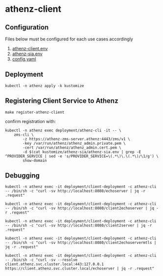 # athenz-client

## Configuration

Files below must be configured for each use cases accordingly

1. [athenz-client.env](kustomize/athenz-client/athenz-client.env)
1. [athenz-sia.env](kustomize/athenz-sia/athenz-sia.env)
1. [config.yaml](kustomize/athenz-client/policy/config.yaml)

## Deployment

```
kubectl -n athenz apply -k kustomize
```

## Registering Client Service to Athenz

```
make register-athenz-client
```

confirm registration with:

```
kubectl -n athenz exec deployment/athenz-cli -it -- \
    zms-cli \
        -z https://athenz-zms-server.athenz:4443/zms/v1 \
        -key /var/run/athenz/athenz_admin.private.pem \
        -cert /var/run/athenz/athenz_admin.cert.pem \
        -d $(cat kustomize/athenz-sia/athenz-sia.env | grep -E ^PROVIDER_SERVICE | sed -e 's/PROVIDER_SERVICE=\(.*\)\.\(.*\)/\1/g') \
        show-domain
```

## Debugging

```
kubectl -n athenz exec -it deployment/client-deployment -c athenz-cli -- /bin/sh -c "curl -sv http://localhost:8080/echoserver | jq -r .request"
```

```
kubectl -n athenz exec -it deployment/client-deployment -c athenz-cli -- /bin/sh -c "curl -sv http://localhost:8080/client2echoserver | jq -r .request"
```

```
kubectl -n athenz exec -it deployment/client-deployment -c athenz-cli -- /bin/sh -c "curl -sv http://localhost:8080/client2server | jq -r .request"
```

```
kubectl -n athenz exec -it deployment/client-deployment -c athenz-cli -- /bin/sh -c "curl -sv http://localhost:8080/client2echoservermtls | jq -r .request"
```

```
kubectl -n athenz exec -it deployment/client-deployment -c athenz-cli -- /bin/sh -c "curl -sv --resolve client.athenz.svc.cluster.local:443:127.0.0.1 https://client.athenz.svc.cluster.local/echoserver | jq -r .request"
```
